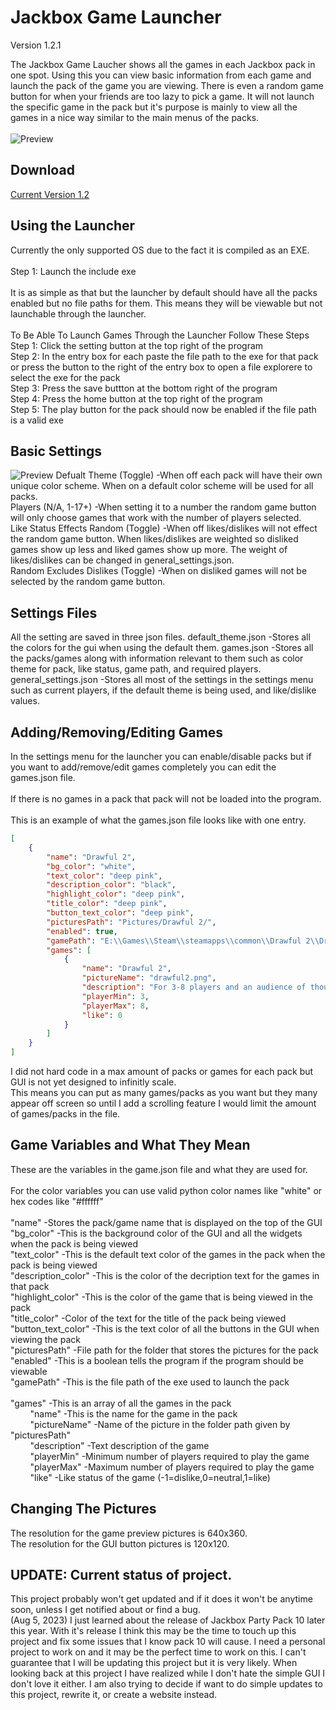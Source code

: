 Jackbox Game Launcher
=============

Version 1.2.1

The Jackbox Game Laucher shows all the games in each Jackbox pack in one spot. 
Using this you can view basic information from each game and launch the pack of the game
you are viewing. There is even a random game button for when your friends are too lazy
to pick a game. It will not launch the specific game in the pack but it's purpose is
mainly to view all the games in a nice way similar to the main menus of the packs. <br />
<br />
![Preview](https://i.imgur.com/rgEf6uz.gif)

Download
---------------
[Current Version 1.2](https://github.com/project-curiosity/jackboxlauncher/releases/tag/1.2)

Using the Launcher
---------------

Currently the only supported OS due to the fact it is compiled as an EXE. <br />
<br />
Step 1: Launch the include exe <br />
<br />
It is as simple as that but the launcher by default should have all the packs enabled 
but no file paths for them. This means they will be viewable but not launchable through
the launcher. <br />
 <br />
To Be Able To Launch Games Through the Launcher Follow These Steps <br />
Step 1: Click the setting button at the top right of the program <br />
Step 2: In the entry box for each paste the file path to the exe for that pack or press the button
to the right of the entry box to open a file explorere to select the exe for the pack <br />
Step 3: Press the save buttton at the bottom right of the program <br />
Step 4: Press the home button at the top right of the program <br />
Step 5: The play button for the pack should now be enabled if the file path is a valid exe <br />

Basic Settings
---------------
![Preview](https://i.imgur.com/cEyY1G1.png)
Defualt Theme (Toggle)              -When off each pack will have their own unique color scheme. When on a default color scheme will be used for all packs.
<br />
Players (N/A, 1-17+)                -When setting it to a number the random game button will only choose games that work with the number of players selected.
<br />
Like Status Effects Random (Toggle) -When off likes/dislikes will not effect the random game button. When likes/dislikes are weighted so disliked games show up less and liked games show up more. The weight of likes/dislikes can be changed in general_settings.json.
<br />
Random Excludes Dislikes (Toggle)   -When on disliked games will not be selected by the random game button.
<br />

Settings Files
---------------
All the setting are saved in three json files.
default_theme.json    -Stores all the colors for the gui when using the default them.
games.json            -Stores all the packs/games along with information relevant to them such as color theme for pack, like status, game path, and required players.
general_settings.json -Stores all most of the settings in the settings menu such as current players, if the default theme is being used, and like/dislike values.

Adding/Removing/Editing Games
---------------

In the settings menu for the launcher you can enable/disable packs but if you want to 
add/remove/edit games completely you can edit the games.json file. <br />
 <br />
If there is no games in a pack that pack will not be loaded into the program. <br />
 <br />
This is an example of what the games.json file looks like with one entry. <br />
```json
[
    {
        "name": "Drawful 2",
        "bg_color": "white",
        "text_color": "deep pink",
        "description_color": "black",
        "highlight_color": "deep pink",
        "title_color": "deep pink",
        "button_text_color": "deep pink",
        "picturesPath": "Pictures/Drawful 2/",
        "enabled": true,
        "gamePath": "E:\\Games\\Steam\\steamapps\\common\\Drawful 2\\Drawful 2.exe",
        "games": [
            {
                "name": "Drawful 2",
                "pictureName": "drawful2.png",
                "description": "For 3-8 players and an audience of thousands! Your phones or tablets are your controllers! The game of terrible drawings and hilariously wrong answers.",
                "playerMin": 3,
                "playerMax": 8,
                "like": 0
            }
        ]
    }
]
```

I did not hard code in a max amount of packs or games for each pack but GUI is not yet designed to infinitly scale. <br />
This means you can put as many games/packs as you want but they many appear off screen so until I add a scrolling feature I would limit the amount of games/packs in the file. <br />



Game Variables and What They Mean
---------------

These are the variables in the game.json file and what they are used for. <br />
 <br />
For the color variables you can use valid python color names like "white" or hex codes like "#ffffff" <br />
 <br />
"name"                  -Stores the pack/game name that is displayed on the top of the GUI <br />
"bg_color"              -This is the background color of the GUI and all the widgets when the pack is being viewed <br />
"text_color"            -This is the default text color of the games in the pack when the pack is being viewed <br />
"description_color"     -This is the color of the decription text for the games in that pack <br />
"highlight_color"       -This is the color of the game that is being viewed in the pack <br />
"title_color"           -Color of the text for the title of the pack being viewed <br />
"button_text_color"     -This is the text color of all the buttons in the GUI when viewing the pack <br />
"picturesPath"          -File path for the folder that stores the pictures for the pack <br />
"enabled"               -This is a boolean tells the program if the program should be viewable <br />
"gamePath"              -This is the file path of the exe used to launch the pack <br />
 <br />
"games"                 -This is an array of all the games in the pack <br />
&nbsp;&nbsp;&nbsp;&nbsp;&nbsp;&nbsp;&nbsp;&nbsp;"name"              -This is the name for the game in the pack <br />
&nbsp;&nbsp;&nbsp;&nbsp;&nbsp;&nbsp;&nbsp;&nbsp;"pictureName"       -Name of the picture in the folder path given by "picturesPath" <br />
&nbsp;&nbsp;&nbsp;&nbsp;&nbsp;&nbsp;&nbsp;&nbsp;"description"       -Text description of the game <br />
&nbsp;&nbsp;&nbsp;&nbsp;&nbsp;&nbsp;&nbsp;&nbsp;"playerMin"         -Minimum number of players required to play the game <br />
&nbsp;&nbsp;&nbsp;&nbsp;&nbsp;&nbsp;&nbsp;&nbsp;"playerMax"         -Maximum number of players required to play the game <br />
&nbsp;&nbsp;&nbsp;&nbsp;&nbsp;&nbsp;&nbsp;&nbsp;"like"              -Like status of the game (-1=dislike,0=neutral,1=like) <br />



Changing The Pictures
---------------

The resolution for the game preview pictures is 640x360. <br />
The resolution for the GUI button pictures is 120x120. <br />



UPDATE: Current status of project.
---------------
This project probably won't get updated and if it does it won't be anytime soon, unless I get notified about or find a bug.<br />
(Aug 5, 2023) I just learned about the release of Jackbox Party Pack 10 later this year. With it's release I think this may be the time to touch up this project and fix some issues that I know pack 10 will cause. I need a personal project to work on and it may be the perfect time to work on this. I can't guarantee that I will be updating this project but it is very likely. When looking back at this project I have realized while I don't hate the simple GUI I don't love it either. I am also trying to decide if want to do simple updates to this project, rewrite it, or create a website instead.
